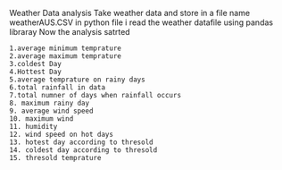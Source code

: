Weather Data analysis 
    Take weather data and store in a file name weatherAUS.CSV
    in python file i read the weather datafile using pandas libraray 
    Now the analysis satrted 

    1.average minimum temprature   
    2.average maximum temprature
    3.coldest Day
    4.Hottest Day
    5.average temprature on rainy days
    6.total rainfall in data
    7.total numner of days when rainfall occurs
    8. maximum rainy day
    9. average wind speed
    10. maximum wind 
    11. humidity
    12. wind speed on hot days
    13. hotest day according to thresold
    14. coldest day according to thresold
    15. thresold temprature
